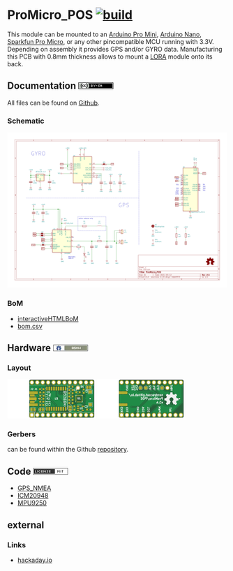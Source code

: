 # ProMicro_POS [![build](https://github.com/nerdyscout/ProMicro/workflows/kicad-exports/badge.svg?branch=POS)](POS/actions?query=branch%3APOS)
This module can be mounted to an [Arduino Pro Mini](https://www.sparkfun.com/products/11113), [Arduino Nano](https://store.arduino.cc/arduino-nano), [Sparkfun Pro Micro](https://www.sparkfun.com/products/12587), or any other pincompatible MCU running with 3.3V. Depending on assembly it provides GPS and/or GYRO data. Manufacturing this PCB with 0.8mm thickness allows to mount a [LORA](../LORA) module onto its back.

## Documentation [![CC BY-SA](../img/ccbysa.png)](docs/LICENSE.TXT)
All files can be found on [Github](https://github.com/nerdyscout/ProMicro/tree/master/POS).

### Schematic
[![Schematic](docs/img/POS-schematic.svg)](docs/POS-schematic.pdf)

### BoM
  * [interactiveHTMLBoM](https://nerdyscout.github.io/ProMicro/POS/docs/bom/POS-ibom.html)
  * [bom.csv](gerbers/POS-bom.csv)

## Hardware [![CERN OHL v1.2](../img/oshw.png)](LICENSE.TXT)
### Layout
<a href="docs/POS-documentation.pdf"><img src="docs/img/POS-top.svg" alt="POS-top" width="40%"/></a>
<a href="docs/POS-documentation.pdf"><img src="docs/img/POS-bottom.svg" alt="POS-bottom" width="40%"/></a>

### Gerbers
can be found within the Github [repository](gerbers).

## Code [![MIT](../img/mit.png)](examples/LICENSE.TXT)
 * [GPS_NMEA](examples/GPS_NMEA/GPS_NMEA.ino)
 * [ICM20948](examples/ICM20948/ICM20948.ino)
 * [MPU9250](examples/MPU9250/MPU9250.ino)

## external
### Links
  * [hackaday.io](https://hackaday.io/project/171898-promicro)
